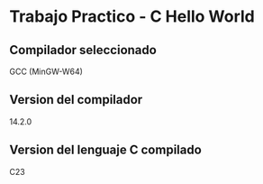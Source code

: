 # Trabajo Practico - C Hello World

## Compilador seleccionado

GCC (MinGW-W64)

## Version del compilador

14.2.0

## Version del lenguaje C compilado

C23
